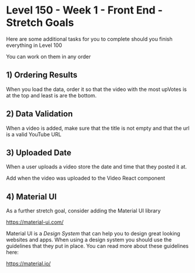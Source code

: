# Level 150 - Week 1 - Front End - Stretch Goals

Here are some additional tasks for you to complete should you finish everything in Level 100

You can work on them in any order

## 1) Ordering Results

When you load the data, order it so that the video with the most upVotes is at the top and least is are the bottom.

## 2) Data Validation

When a video is added, make sure that the title is not empty and that the url is a valid YouTube URL

## 3) Uploaded Date

When a user uploads a video store the date and time that they posted it at.

Add when the video was uploaded to the Video React component

## 4) Material UI

As a further stretch goal, consider adding the Material UI library

https://material-ui.com/

Material UI is a _Design System_ that can help you to design great looking websites and apps. When using a design system you should use the guidelines that they put in place. You can read more about these guidelines here:

https://material.io/
